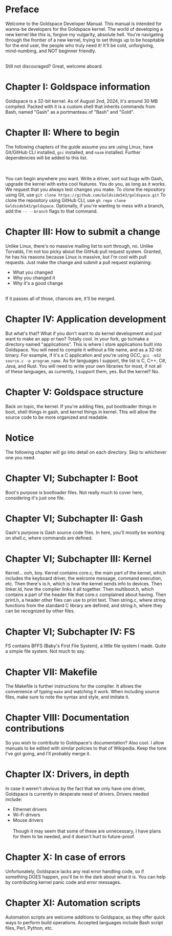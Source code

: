 # Preface
Welcome to the Goldspace Developer Manual. This manual is intended for wanna-be developers for the Goldspace kernel. 
The world of developing a new kernel like this is, forgive my vulgarity, absolute hell. You're navigating through the frontier of a new kernel, trying to set things up to be hospitable for the end user, the people who truly need it! It'll be cold, unforgiving, mind-numbing, and NOT beginner friendly. <br> <br>

Still not discouraged? Great, welcome aboard.
# Chapter I: Goldspace information
Goldspace is a 32-bit kernel. As of August 2nd, 2024, it's around 30 MB compiled.
Packed with it is a custom shell that inherits commands from Bash, named "Gash" as a portmanteau of "Bash" and "Gold".
# Chapter II: Where to begin
The following chapters of the guide assume you are using Linux, have Git/GitHub CLI installed, `gcc` installed, and `nasm` installed. Further dependencies will be added to this list.

<br> <br> You can begin anywhere you want. Write a driver, sort out bugs with Gash, upgrade the kernel with extra cool features. You do you, as long as it works.
We request that you always test changes you make. To clone the repository using Git, use `git clone https://github.com/Goldside543/goldspace.git` To clone the repository using GitHub CLI, use `gh repo clone Goldside543/goldspace`. Optionally, if you're wanting to mess with a branch, add the `-- --branch` flags to that command.
# Chapter III: How to submit a change
Unlike Linux, there's no massive mailing list to sort through, no. Unlike Torvalds, I'm not too picky about the GitHub pull request system. Granted, he has his reasons because Linux is massive, but I'm cool with pull requests.
Just make the change and submit a pull request explaining:
* What you changed
* Why you changed it
* Why it's a good change <br> <br>

If it passes all of those, chances are, it'll be merged.
# Chapter IV: Application development
But what's that? What if you don't want to do kernel development and just want to make an app or two? Totally cool.
In your fork, go to/make a directory named "applications". This is where I store applications built into Goldspace.
You will need to compile it without a file name, and as a 32-bit binary. For example, if it's a C application and you're using GCC, `gcc -m32 source.c -o program_name`.
As for languages I support, the list is C, C++, C#, Java, and Rust. You will need to write your own libraries for most, if not all of these languages, as currently, *I* support them, yes. But the kernel? No.
# Chapter V: Goldspace structure
Back on topic, the kernel. If you're adding files, put bootloader things in boot, shell things in gash, and kernel things in kernel. This will allow the source code to be more organized and readable.
# Notice
The following chapter will go into detail on each directory. Skip to whichever one you need.
# Chapter VI; Subchapter I: Boot
Boot's purpose is bootloader files. Not really much to cover here, considering it's just one file.
# Chapter VI; Subchapter II: Gash
Gash's purpose is Gash source code files. In here, you'll mostly be working on shell.c, where commands are defined.
# Chapter VI; Subchapter III: Kernel
Kernel... ooh, boy. Kernel contains core.c, the main part of the kernel, which includes the keyboard driver, the welcome message, command execution, etc. Then there's io.h, which is how the kernel sends info to devices. Then linker.ld, how the compiler links it all together. Then multiboot.h, which contains a part of the header file that core.c complained about having. Then print.h, a header other files can use to print text. Then string.c, where string functions from the standard C library are defined, and string.h, where they can be recognized by other files.
# Chapter VI; Subchapter IV: FS
FS contains BFFS (Baby's First File System), a little file system I made. Quite a simple file system. Not much to say.
# Chapter VII: Makefile
The Makefile is further instructions for the compiler. It allows the convenience of typing `make` and watching it work. When including source files, make sure to note the syntax and style, and imitate it. 
# Chapter VIII: Documentation contributions
So you wish to contribute to Goldspace's documentation? Also cool. I allow manuals to be edited with similar policies to that of Wikipedia. Keep the tone I've got going, and I'll probably merge it.
# Chapter IX: Drivers, in depth
In case it weren't obvious by the fact that we only have one driver, Goldspace is currently in desperate need of drivers. Drivers needed include:
* Ethernet drivers
* Wi-Fi drivers
* Mouse drivers <br> <br>
Though it may seem that some of these are unnecessary, I have plans for them to be needed, and it doesn't hurt to future-proof.
# Chapter X: In case of errors
Unfortunately, Goldspace lacks any real error handling code, so if something DOES happen, you'll be in the dark about what it is. You can help by contributing kernel panic code and error messages.
# Chapter XI: Automation scripts
Automation scripts are welcome additions to Goldspace, as they offer quick ways to perform build operations. Accepted languages include Bash script files, Perl, Python, etc.
